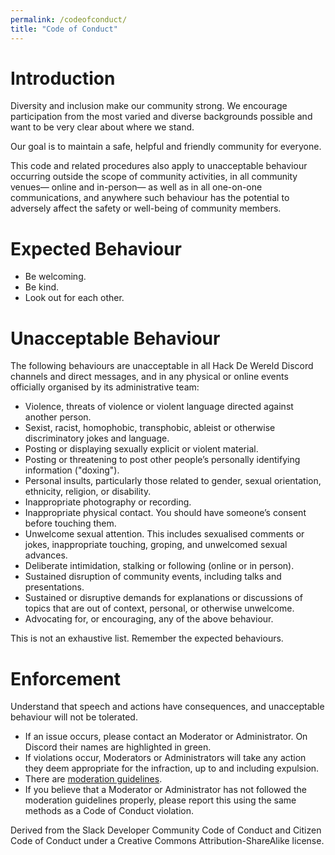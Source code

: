```yaml
---
permalink: /codeofconduct/
title: "Code of Conduct"
---
```


# Introduction

Diversity and inclusion make our community strong. We encourage participation from the most varied and diverse backgrounds possible and want to be very clear about where we stand.

Our goal is to maintain a safe, helpful and friendly community for everyone.

This code and related procedures also apply to unacceptable behaviour occurring outside the scope of community activities, in all community venues— online and in-person— as well as in all one-on-one communications, and anywhere such behaviour has the potential to adversely affect the safety or well-being of community members.

# Expected Behaviour

* Be welcoming.
* Be kind.
* Look out for each other.

# Unacceptable Behaviour

The following behaviours are unacceptable in all Hack De Wereld Discord channels and direct messages, and in any physical or online events officially organised by its administrative team:

* Violence, threats of violence or violent language directed against another person.
* Sexist, racist, homophobic, transphobic, ableist or otherwise discriminatory jokes and language.
* Posting or displaying sexually explicit or violent material.
* Posting or threatening to post other people’s personally identifying information ("doxing").
* Personal insults, particularly those related to gender, sexual orientation, ethnicity, religion, or disability.
* Inappropriate photography or recording.
* Inappropriate physical contact. You should have someone’s consent before touching them.
* Unwelcome sexual attention. This includes sexualised comments or jokes, inappropriate touching, groping, and unwelcomed sexual advances.
* Deliberate intimidation, stalking or following (online or in person).
* Sustained disruption of community events, including talks and presentations.
* Sustained or disruptive demands for explanations or discussions of topics that are out of context, personal, or otherwise unwelcome.
* Advocating for, or encouraging, any of the above behaviour.

This is not an exhaustive list. Remember the expected behaviours.

# Enforcement

Understand that speech and actions have consequences, and unacceptable behaviour will not be tolerated.

* If an issue occurs, please contact an Moderator or Administrator. On Discord their names are highlighted in green.
* If violations occur, Moderators or Administrators will take any action they deem appropriate for the infraction, up to and including expulsion.
* There are [moderation guidelines](/modguide).
* If you believe that a Moderator or Administrator has not followed the moderation guidelines properly, please report this using the same methods as a Code of Conduct violation.

Derived from the Slack Developer Community Code of Conduct and Citizen Code of Conduct under a Creative Commons Attribution-ShareAlike license.
